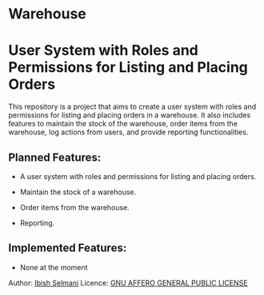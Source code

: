 # Warehouse

# User System with Roles and Permissions for Listing and Placing Orders

This repository is a project that aims to create a user system with roles and permissions for listing and placing orders in a warehouse. 
It also includes features to maintain the stock of the warehouse, order items from the warehouse, 
log actions from users, and provide reporting functionalities.

## Planned Features:
- A user system with roles and permissions for listing and placing orders.
  
- Maintain the stock of a warehouse.
  
- Order items from the warehouse.
  
- Reporting.

## Implemented Features:
- None at the moment

Author: [Ibish Selmani](https://github.com/Ibish-DCI-STUDENT/warehouse)
Licence: [GNU AFFERO GENERAL PUBLIC LICENSE ]([https://github.com/Ibish-DCI-STUDENT/warehouse](https://raw.githubusercontent.com/Ibish-DCI-STUDENT/warehouse/main/LICENSE.txt)https://raw.githubusercontent.com/Ibish-DCI-STUDENT/warehouse/main/LICENSE.txt)
